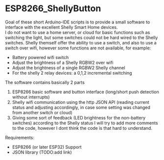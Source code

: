 # ESP8266_ShellyButton

Goal of these short Arduino-IDE scripts is to provide a small software to interface with the excellent Shelly Smart Home devices.<br>I do not want to use a home server, or cloud for basic functions such as switching the light, but some switches could not be hard wired to the Shelly switches.
Shelly themself offer the ability to use a switch, and also to use a switch over wifi, however some functions are not available, for example:

* Battery powered wifi switch
* Adjust the brightness of a Shelly RGBW2 over wifi
* Adjust the brightness of a single RGBW2 Shelly channel 
* For the shelly 2 relay devices: a 0,1,2 incremental switching

The software contains basically 2 parts
1) ESP8266 basic software and button interface (long/short push detection without interrupts)
2) Shelly wifi communication using the http JSON API (reading current status and adjusting accordingly, in case some setting was changed from another switch or cloud)
3) Giving some sort of feedback (LED brightness for the non-battery switches) according to the Shelly status
I will try to add more comments to the code, however I dont think the code is that hard to understand.

Requirements:
* ESP8266 (or later ESP32) Support
* JSON library (TODO:add link)


